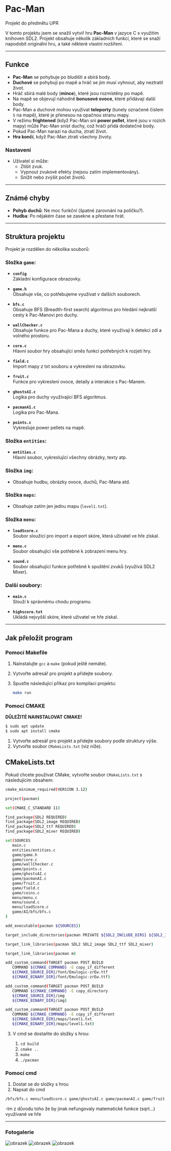 # Pac-Man

Projekt do předmětu UPR

V tomto projektu jsem se snažil vytviř hru **Pac-Man** v jazyce C s využitím knihoven SDL2. Projekt obsahuje několik základních funkcí, které se snaží napodobit originální hru, a také některé vlastní rozšíření.

---

## Funkce

- **Pac-Man** se pohybuje po bludišti a sbírá body.
- **Duchové** se pohybují po mapě a hráč se jim musí vyhnout, aby neztratil život.
- Hráč sbírá malé body (**mince**), které jsou rozmístěny po mapě.
- Na mapě se objevují náhodně **bonusové ovoce**, které přidávají další body.
- Pac-Man a duchové mohou využívat **teleporty** (tunely označené číslem `5` na mapě), které je přenesou na opačnou stranu mapy.
- V režimu **frightened** (když Pac-Man sní **power pellet**, které jsou v rozích mapy) může Pac-Man sníst duchy, což hráči přidá dodatečné body.
- Pokud Pac-Man narazí na ducha, ztratí život.
- **Hra končí**, když Pac-Man ztratí všechny životy.

### Nastavení

- Uživatel si může:
  - Ztišit zvuk.
  - Vypnout zvukové efekty (nejsou zatím implementovány).
  - Snížit nebo zvýšit počet životů.

---

## Známé chyby

- **Pohyb duchů**: Ne moc funkční (špatné zarovnání na políčku?).
- **Hudba**: Po nějakém čase se zasekne a přestane hrát.

---

## Struktura projektu

Projekt je rozdělen do několika souborů:

### Složka `game`:

- **`config`**  
  Základní konfigurace obrazovky.

- **`game.h`**  
  Obsahuje vše, co potřebujeme využívat v dalších souborech.

- **`bfs.c`**  
  Obsahuje BFS (Breadth-first search) algoritmus pro hledání nejkratší cesty k Pac-Manovi pro duchy.

- **`wallChecker.c`**  
  Obsahuje funkce pro Pac-Mana a duchy, které využívají k detekci zdí a volného prostoru.

- **`core.c`**  
  Hlavní soubor hry obsahující směs funkcí potřebných k rozjetí hry.

- **`field.c`**  
  Import mapy z txt souboru a vykreslení na obrazovku.

- **`fruit.c`**  
  Funkce pro vykreslení ovoce, detaily a interakce s Pac-Manem.

- **`ghostsAI.c`**  
  Logika pro duchy využívající BFS algoritmus.

- **`pacmanAI.c`**  
  Logika pro Pac-Mana.

- **`points.c`**  
  Vykresluje power pellets na mapě.

### Složka `entities`:

- **`entities.c`**  
  Hlavní soubor, vykreslující všechny obrázky, texty atp.

### Složka `img`:

- Obsahuje hudbu, obrázky ovoce, duchů, Pac-Mana atd.

### Složka `maps`:

- Obsahuje zatím jen jednu mapu (`level1.txt`).

### Složka `menu`:

- **`loadScore.c`**  
  Soubor sloužící pro import a export skóre, která uživatel ve hře získal.

- **`menu.c`**  
  Soubor obsahující vše potřebné k zobrazení menu hry.

- **`sound.c`**  
  Soubor obsahující funkce potřebné k spuštění zvuků (využívá SDL2 Mixer).

### Další soubory:

- **`main.c`**  
  Slouží k správnému chodu programu.

- **`highscore.txt`**  
  Ukládá nejvyšší skóre, které uživatel ve hře získal.

---

## Jak přeložit program

### Pomocí Makefile

1. Nainstalujte `gcc` a `make` (pokud ještě nemáte).
2. Vytvořte adresář pro projekt a přidejte soubory.
3. Spusťte následující příkaz pro kompilaci projektu:

   ```bash
   make run


### Pomocí CMAKE

**DŮLEŽITÉ NAINSTALOVAT CMAKE!**
 ```bash
$ sudo apt update
$ sudo apt install cmake
```

1. Vytvořte adresář pro projekt a přidejte soubory podle struktury výše.
2. Vytvořte soubor `CMakeLists.txt` (viz níže).

## CMakeLists.txt

Pokud chcete používat CMake, vytvořte soubor `CMakeLists.txt` s následujícím obsahem:

 ```bash
cmake_minimum_required(VERSION 3.12)

project(pacman)

set(CMAKE_C_STANDARD 11)

find_package(SDL2 REQUIRED)
find_package(SDL2_image REQUIRED)
find_package(SDL2_ttf REQUIRED)
find_package(SDL2_mixer REQUIRED)

set(SOURCES
    main.c                         
    entities/entities.c
    game/game.h
    game/core.c
    game/wallChecker.c
    game/points.c
    game/ghostsAI.c
    game/pacmanAI.c
    game/fruit.c
    game/field.c
    game/coins.c
    menu/menu.c
    menu/sound.c
    menu/loadScore.c
    game/AI/bfs/bfs.c
)

add_executable(pacman ${SOURCES})

target_include_directories(pacman PRIVATE ${SDL2_INCLUDE_DIRS} ${SDL2_IMAGE_INCLUDE_DIRS} ${SDL2_TTF_INCLUDE_DIRS} ${SDL2_MIXER_INCLUDE_DIRS})

target_link_libraries(pacman SDL2 SDL2_image SDL2_ttf SDL2_mixer)

target_link_libraries(pacman m)

add_custom_command(TARGET pacman POST_BUILD
    COMMAND ${CMAKE_COMMAND} -E copy_if_different
    ${CMAKE_SOURCE_DIR}/font/Emulogic-zrEw.ttf
    ${CMAKE_BINARY_DIR}/font/Emulogic-zrEw.ttf)

add_custom_command(TARGET pacman POST_BUILD
    COMMAND ${CMAKE_COMMAND} -E copy_directory
    ${CMAKE_SOURCE_DIR}/img
    ${CMAKE_BINARY_DIR}/img)

add_custom_command(TARGET pacman POST_BUILD
    COMMAND ${CMAKE_COMMAND} -E copy_if_different
    ${CMAKE_SOURCE_DIR}/maps/level1.txt
    ${CMAKE_BINARY_DIR}/maps/level1.txt)
```

3. V cmd se dostaňte do složky s hrou:

	1. `cd build`
	2. `cmake ..`
	3. `make`
	4. `./pacman`


### Pomocí cmd

1. Dostat se do složky s hrou
2. Napsat do cmd
```bash ' gcc ./game main.c menu/menu.c menu/sound.c game/core.c game/wallChecker.c entities/entities.c game/points.c game/AI
/bfs/bfs.c menu/loadScore.c game/ghostsAI.c game/pacmanAI.c game/fruit.c game/field.c game/coins.c -o game_menu -lSDL2 -lSDL2_ttf -lSDL2_image -lSDL2_mixer -lm'
```

-lm z důvodu toho že by jinak nefungovaly matematické funkce (sqrt...) využívané ve hře

---

### Fotogalerie

![obrazek](https://github.com/user-attachments/assets/7a13fff5-88a7-4e87-8fa3-296e0b346a9c)
![obrazek](https://github.com/user-attachments/assets/1c33fe93-6307-476a-bad3-28694b0eaa8f)
![obrazek](https://github.com/user-attachments/assets/c8ae2c03-b09a-4e55-bba6-b98041361a13)



